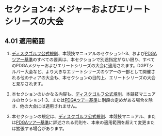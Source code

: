 # セクション4: メジャーおよびエリートシリーズの大会

## 4.01 適用範囲

1. [ディスクゴルフ公式規則]()、本競技マニュアルのセクション1-3、および[PDGAツアー基準]()のすべての要素は、本セクションで別途指定がない限り、すべてのPDGAメジャーおよびエリートシリーズの大会に適用されます。DGPTシルバー大会など、より大きなエリートシリーズのツアーの一部として開催される他のティアの大会も、本セクションの目的上、エリートシリーズの大会と見なされます。

1. 本セクションのいかなる内容も、[ディスクゴルフ公式規則]()、本競技マニュアルのセクション1-3、または[PDGAツアー基準]()に別段の定めがある場合を除き、他の大会には適用されません。

1. 本セクションの規定は、[ディスクゴルフ公式規則]()、本競技マニュアル、または[PDGAツアー基準]()に詳述される罰則を、本来の適用範囲を超えて変更または拡張する場合があります。
